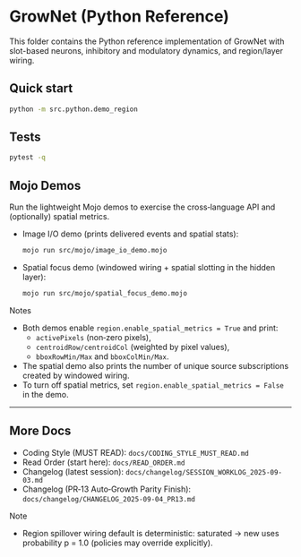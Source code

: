 # GrowNet (Python Reference)

This folder contains the Python reference implementation of GrowNet with
slot-based neurons, inhibitory and modulatory dynamics, and region/layer wiring.

## Quick start

```bash
python -m src.python.demo_region
```

## Tests

```bash
pytest -q
```

## Mojo Demos

Run the lightweight Mojo demos to exercise the cross‑language API and (optionally) spatial metrics.

- Image I/O demo (prints delivered events and spatial stats):

  ```bash
  mojo run src/mojo/image_io_demo.mojo
  ```

- Spatial focus demo (windowed wiring + spatial slotting in the hidden layer):

  ```bash
  mojo run src/mojo/spatial_focus_demo.mojo
  ```

Notes
- Both demos enable `region.enable_spatial_metrics = True` and print:
  - `activePixels` (non‑zero pixels),
  - `centroidRow/centroidCol` (weighted by pixel values),
  - `bboxRowMin/Max` and `bboxColMin/Max`.
- The spatial demo also prints the number of unique source subscriptions created by windowed wiring.
- To turn off spatial metrics, set `region.enable_spatial_metrics = False` in the demo.

---

## More Docs

- Coding Style (MUST READ): `docs/CODING_STYLE_MUST_READ.md`
- Read Order (start here): `docs/READ_ORDER.md`
- Changelog (latest session): `docs/changelog/SESSION_WORKLOG_2025-09-03.md`
- Changelog (PR‑13 Auto‑Growth Parity Finish): `docs/changelog/CHANGELOG_2025-09-04_PR13.md`

Note
- Region spillover wiring default is deterministic: saturated → new uses probability p = 1.0 (policies may override explicitly).
